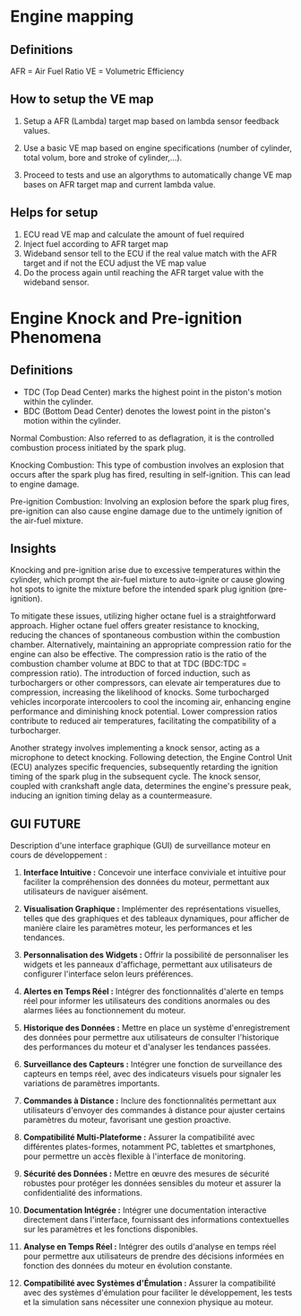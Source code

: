 # Engine mapping

## Definitions

AFR = Air Fuel Ratio 
VE = Volumetric Efficiency

## How to setup the VE map

1. Setup a AFR (Lambda) target map based on lambda sensor feedback values.

2. Use a basic VE map based on engine specifications (number of cylinder, total volum, bore and stroke of cylinder,...).

3. Proceed to tests and use an algorythms to automatically change VE map bases on AFR target map and current lambda value.

## Helps for setup

1. ECU read VE map and calculate the amount of fuel required
2. Inject fuel according to AFR target map
3. Wideband sensor tell to the ECU if the real value match with the AFR target and if not the ECU adjust the VE map value
4. Do the process again until reaching the AFR target value with the wideband sensor.

# Engine Knock and Pre-ignition Phenomena

## Definitions

- TDC (Top Dead Center) marks the highest point in the piston's motion within the cylinder.
- BDC (Bottom Dead Center) denotes the lowest point in the piston's motion within the cylinder.

Normal Combustion: Also referred to as deflagration, it is the controlled combustion process initiated by the spark plug.

Knocking Combustion: This type of combustion involves an explosion that occurs after the spark plug has fired, resulting in self-ignition. This can lead to engine damage.

Pre-ignition Combustion: Involving an explosion before the spark plug fires, pre-ignition can also cause engine damage due to the untimely ignition of the air-fuel mixture.

## Insights

Knocking and pre-ignition arise due to excessive temperatures within the cylinder, which prompt the air-fuel mixture to auto-ignite or cause glowing hot spots to ignite the mixture before the intended spark plug ignition (pre-ignition).

To mitigate these issues, utilizing higher octane fuel is a straightforward approach. Higher octane fuel offers greater resistance to knocking, reducing the chances of spontaneous combustion within the combustion chamber. Alternatively, maintaining an appropriate compression ratio for the engine can also be effective. The compression ratio is the ratio of the combustion chamber volume at BDC to that at TDC (BDC:TDC = compression ratio). The introduction of forced induction, such as turbochargers or other compressors, can elevate air temperatures due to compression, increasing the likelihood of knocks. Some turbocharged vehicles incorporate intercoolers to cool the incoming air, enhancing engine performance and diminishing knock potential. Lower compression ratios contribute to reduced air temperatures, facilitating the compatibility of a turbocharger.

Another strategy involves implementing a knock sensor, acting as a microphone to detect knocking. Following detection, the Engine Control Unit (ECU) analyzes specific frequencies, subsequently retarding the ignition timing of the spark plug in the subsequent cycle. The knock sensor, coupled with crankshaft angle data, determines the engine's pressure peak, inducing an ignition timing delay as a countermeasure.

## GUI FUTURE

Description d'une interface graphique (GUI) de surveillance moteur en cours de développement :

1. **Interface Intuitive :** Concevoir une interface conviviale et intuitive pour faciliter la compréhension des données du moteur, permettant aux utilisateurs de naviguer aisément.

2. **Visualisation Graphique :** Implémenter des représentations visuelles, telles que des graphiques et des tableaux dynamiques, pour afficher de manière claire les paramètres moteur, les performances et les tendances.

3. **Personnalisation des Widgets :** Offrir la possibilité de personnaliser les widgets et les panneaux d'affichage, permettant aux utilisateurs de configurer l'interface selon leurs préférences.

4. **Alertes en Temps Réel :** Intégrer des fonctionnalités d'alerte en temps réel pour informer les utilisateurs des conditions anormales ou des alarmes liées au fonctionnement du moteur.

5. **Historique des Données :** Mettre en place un système d'enregistrement des données pour permettre aux utilisateurs de consulter l'historique des performances du moteur et d'analyser les tendances passées.

6. **Surveillance des Capteurs :** Intégrer une fonction de surveillance des capteurs en temps réel, avec des indicateurs visuels pour signaler les variations de paramètres importants.

7. **Commandes à Distance :** Inclure des fonctionnalités permettant aux utilisateurs d'envoyer des commandes à distance pour ajuster certains paramètres du moteur, favorisant une gestion proactive.

8. **Compatibilité Multi-Plateforme :** Assurer la compatibilité avec différentes plates-formes, notamment PC, tablettes et smartphones, pour permettre un accès flexible à l'interface de monitoring.

9. **Sécurité des Données :** Mettre en œuvre des mesures de sécurité robustes pour protéger les données sensibles du moteur et assurer la confidentialité des informations.

10. **Documentation Intégrée :** Intégrer une documentation interactive directement dans l'interface, fournissant des informations contextuelles sur les paramètres et les fonctions disponibles.

11. **Analyse en Temps Réel :** Intégrer des outils d'analyse en temps réel pour permettre aux utilisateurs de prendre des décisions informées en fonction des données du moteur en évolution constante.

12. **Compatibilité avec Systèmes d'Émulation :** Assurer la compatibilité avec des systèmes d'émulation pour faciliter le développement, les tests et la simulation sans nécessiter une connexion physique au moteur.
